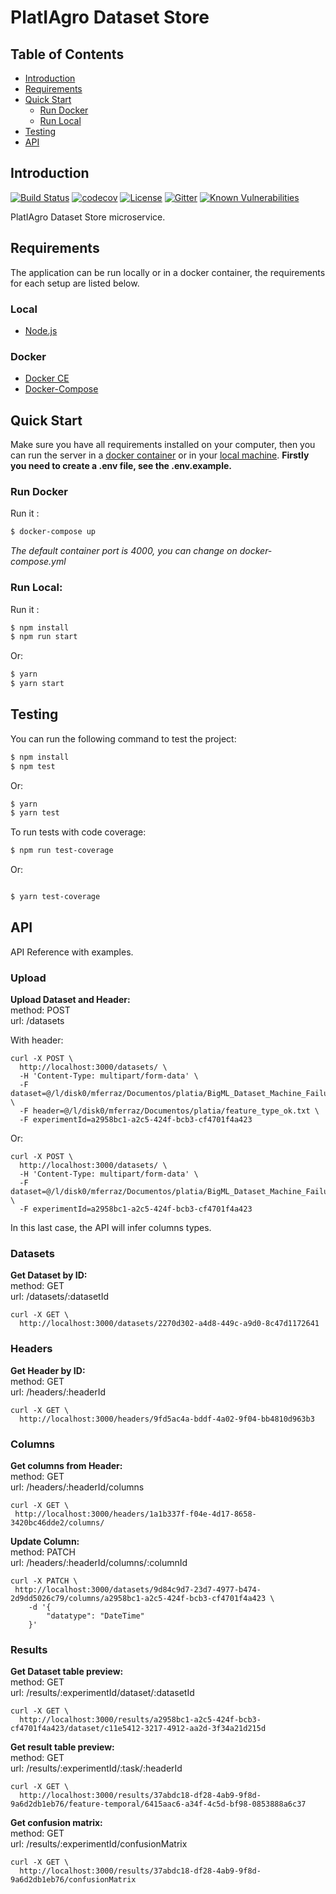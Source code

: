 # PlatIAgro Dataset Store

## Table of Contents

- [Introduction](#introduction)
- [Requirements](#requirements)
- [Quick Start](#quick-start)
  - [Run Docker](#run-docker)
  - [Run Local](#run-local)
- [Testing](#testing)
- [API](#api)

## Introduction

[![Build Status](https://travis-ci.org/platiagro/dataset-store.svg?branch=master)](https://travis-ci.org/platiagro/dataset-store)
[![codecov](https://codecov.io/gh/platiagro/dataset-store/branch/master/graph/badge.svg)](https://codecov.io/gh/platiagro/dataset-store/branch/master)
[![License](https://img.shields.io/badge/License-Apache%202.0-blue.svg)](https://opensource.org/licenses/Apache-2.0)
[![Gitter](https://badges.gitter.im/platiagro/community.svg)](https://gitter.im/platiagro/community?utm_source=badge&utm_medium=badge&utm_campaign=pr-badge)
[![Known Vulnerabilities](https://snyk.io/test/github/platiagro/dataset-store/master/badge.svg?targetFile=package.json)](https://snyk.io/test/github/platiagro/dataset-store/master/?targetFile=package.json)

PlatIAgro Dataset Store microservice.

## Requirements

The application can be run locally or in a docker container, the requirements for each setup are listed below.

### Local

- [Node.js](https://nodejs.org/)

### Docker

- [Docker CE](https://www.docker.com/get-docker)
- [Docker-Compose](https://docs.docker.com/compose/install/)

## Quick Start

Make sure you have all requirements installed on your computer, then you can run the server in a [docker container](#run-docker) or in your [local machine](#run-local).
**Firstly you need to create a .env file, see the .env.example.**

### Run Docker

Run it :

```bash
$ docker-compose up
```

_The default container port is 4000, you can change on docker-compose.yml_

### Run Local:

Run it :

```bash
$ npm install
$ npm run start
```

Or:

```bash
$ yarn
$ yarn start
```

## Testing

You can run the following command to test the project:

```bash
$ npm install
$ npm test
```

Or:

```bash
$ yarn
$ yarn test
```

To run tests with code coverage:

```bash
$ npm run test-coverage
```

Or:

```bash

$ yarn test-coverage
```

## API

API Reference with examples.

### Upload

**Upload Dataset and Header:** <br>
method: POST <br>
url: /datasets

With header:

```
curl -X POST \
  http://localhost:3000/datasets/ \
  -H 'Content-Type: multipart/form-data' \
  -F dataset=@/l/disk0/mferraz/Documentos/platia/BigML_Dataset_Machine_Failure_ok.csv \
  -F header=@/l/disk0/mferraz/Documentos/platia/feature_type_ok.txt \
  -F experimentId=a2958bc1-a2c5-424f-bcb3-cf4701f4a423
```

Or:

```
curl -X POST \
  http://localhost:3000/datasets/ \
  -H 'Content-Type: multipart/form-data' \
  -F dataset=@/l/disk0/mferraz/Documentos/platia/BigML_Dataset_Machine_Failure_ok.csv \
  -F experimentId=a2958bc1-a2c5-424f-bcb3-cf4701f4a423
```

In this last case, the API will infer columns types.

### Datasets

**Get Dataset by ID:** <br>
method: GET <br>
url: /datasets/:datasetId

```
curl -X GET \
  http://localhost:3000/datasets/2270d302-a4d8-449c-a9d0-8c47d1172641
```

### Headers

**Get Header by ID:** <br>
method: GET <br>
url: /headers/:headerId

```
curl -X GET \
  http://localhost:3000/headers/9fd5ac4a-bddf-4a02-9f04-bb4810d963b3
```

### Columns

**Get columns from Header:** <br>
method: GET <br>
url: /headers/:headerId/columns

```
curl -X GET \
 http://localhost:3000/headers/1a1b337f-f04e-4d17-8658-3420bc46dde2/columns/
```

**Update Column:** <br>
method: PATCH <br>
url: /headers/:headerId/columns/:columnId

```
curl -X PATCH \
 http://localhost:3000/datasets/9d84c9d7-23d7-4977-b474-2d9dd5026c79/columns/a2958bc1-a2c5-424f-bcb3-cf4701f4a423 \
    -d '{
        "datatype": "DateTime"
    }'
```

### Results

**Get Dataset table preview:** <br>
method: GET <br>
url: /results/:experimentId/dataset/:datasetId

```
curl -X GET \
  http://localhost:3000/results/a2958bc1-a2c5-424f-bcb3-cf4701f4a423/dataset/c11e5412-3217-4912-aa2d-3f34a21d215d
```

**Get result table preview:** <br>
method: GET <br>
url: /results/:experimentId/:task/:headerId

```
curl -X GET \
  http://localhost:3000/results/37abdc18-df28-4ab9-9f8d-9a6d2db1eb76/feature-temporal/6415aac6-a34f-4c5d-bf98-0853888a6c37
```

**Get confusion matrix:** <br>
method: GET <br>
url: /results/:experimentId/confusionMatrix

```
curl -X GET \
  http://localhost:3000/results/37abdc18-df28-4ab9-9f8d-9a6d2db1eb76/confusionMatrix
```
